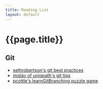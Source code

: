 ```yaml
---
title: Reading List
layout: default
---
```

{{page.title}}
==============

Git
---

* [sethrobertson's git best practices](http://pcottle.github.io/learnGitBranching/)
* [mislav of uniqpath's git tips](http://mislav.uniqpath.com/2010/07/git-tips/)
* [pcottle's learnGitBranching puzzle game](http://sethrobertson.github.com/GitBestPractices/)

